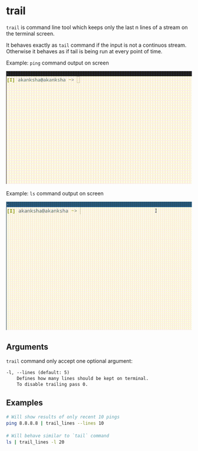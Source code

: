# trail
`trail` is command line tool which keeps only the last n lines of a stream on the terminal screen.


It behaves exactly as `tail` command if the input is not a continuos stream. Otherwise it behaves as if tail is being run at every point of time.

Example: `ping` command output on screen

![continous_stream](continous_stream.gif)


Example: `ls` command output on screen

![single_stream](single_stream.gif)





## Arguments
`trail` command only accept one optional argument:
```
-l, --lines (default: 5)
	Defines how many lines should be kept on terminal.
	To disable trailing pass 0.
```


## Examples
```sh
# Will show results of only recent 10 pings
ping 8.8.8.8 | trail_lines --lines 10

# Will behave similar to `tail` command 
ls | trail_lines -l 20
```

## 